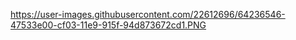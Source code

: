https://user-images.githubusercontent.com/22612696/64236546-47533e00-cf03-11e9-915f-94d873672cd1.PNG
